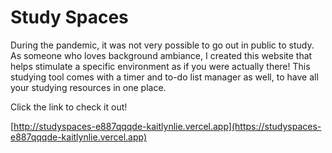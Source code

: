 # Study Spaces

During the pandemic, it was not very possible to go out in public to study. As someone who loves background ambiance, I created this website that helps stimulate a specific environment as if you were actually there! This studying tool comes with a timer and to-do list manager as well, to have all your studying resources in one place.

Click the link to check it out!

[http://studyspaces-e887qqqde-kaitlynlie.vercel.app](https://studyspaces-e887qqqde-kaitlynlie.vercel.app)
